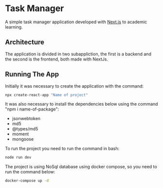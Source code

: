 # Task Manager

A simple task manager application developed with [Next.js](https://nextjs.org/) to academic learning.

## Architecture

The application is divided in two subappliction, the first is a backend and the second is the frontend, both made with NextJs.

## Running The App

Initially it was necessary to create the application with the command:

```bash
npx create-react-app "Name of project"
```
It was also necessary to install the dependencies below using the command "npm i name-of-package":

- jsonwebtoken
- md5
- @types/md5
- moment
- mongoose

To run the project you need to run the command in bash:

```bash
node run dev
```

The project is using NoSql database using docker compose, so you need to run the command below:

```bash
docker-compose up -d
```
